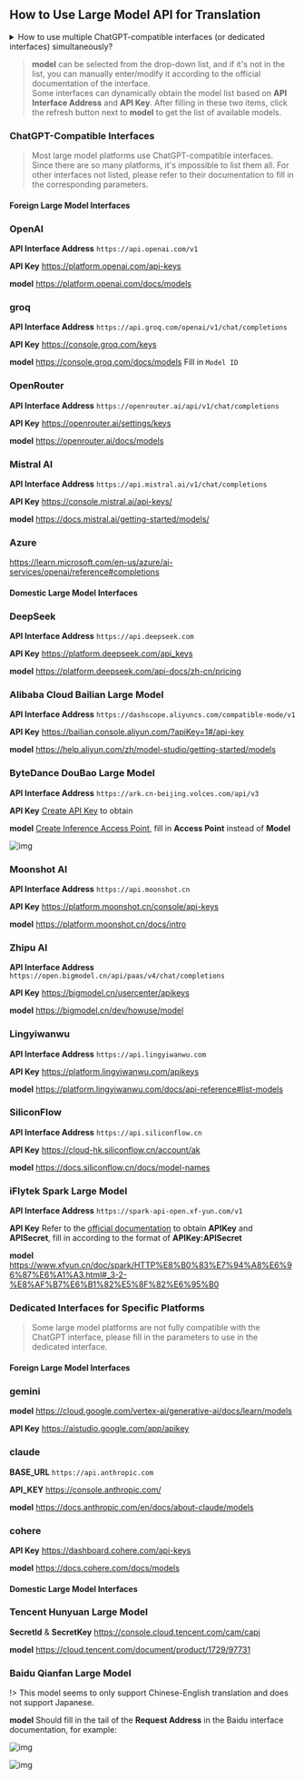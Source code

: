 ## How to Use Large Model API for Translation

<details>
  <summary>How to use multiple ChatGPT-compatible interfaces (or dedicated interfaces) simultaneously?</summary>
  If you simply have multiple different keys and want to poll them, just separate them with a `|`.<br>
  However, sometimes you want to use multiple different API addresses/prompts/models/parameters at the same time to compare translation effects. The method is:<br>
  Click the "+" button at the bottom right
  <img src="https://image.lunatranslator.org/zh/damoxing/extraapi1.png"> 
  A window will pop up, select ChatGPT-compatible interface (or dedicated interface), and give it a name. This will copy the current ChatGPT-compatible interface (or dedicated interface) settings and API.
  <img src="https://image.lunatranslator.org/zh/damoxing/extraapi2.png"> 
  Activate the copied interface and you can make individual settings. The copied interface can run with the original interface, allowing you to use multiple different settings.
  <img src="https://image.lunatranslator.org/zh/damoxing/extraapi3.png"> 
</details>

>**model** can be selected from the drop-down list, and if it's not in the list, you can manually enter/modify it according to the official documentation of the interface.<br>
>Some interfaces can dynamically obtain the model list based on **API Interface Address** and **API Key**. After filling in these two items, click the refresh button next to **model** to get the list of available models.

### ChatGPT-Compatible Interfaces

>Most large model platforms use ChatGPT-compatible interfaces.<br>Since there are so many platforms, it's impossible to list them all. For other interfaces not listed, please refer to their documentation to fill in the corresponding parameters.

#### Foreign Large Model Interfaces

<!-- tabs:start -->

### **OpenAI**

**API Interface Address** `https://api.openai.com/v1` 

**API Key** https://platform.openai.com/api-keys

**model** https://platform.openai.com/docs/models

### **groq**

**API Interface Address** `https://api.groq.com/openai/v1/chat/completions` 

**API Key** https://console.groq.com/keys 

**model** https://console.groq.com/docs/models  Fill in `Model ID`

### **OpenRouter**

**API Interface Address** `https://openrouter.ai/api/v1/chat/completions` 

**API Key** https://openrouter.ai/settings/keys 

**model** https://openrouter.ai/docs/models 

### **Mistral AI**

**API Interface Address** `https://api.mistral.ai/v1/chat/completions` 

**API Key** https://console.mistral.ai/api-keys/ 

**model** https://docs.mistral.ai/getting-started/models/ 

### **Azure**

https://learn.microsoft.com/en-us/azure/ai-services/openai/reference#completions 

<!-- tabs:end -->

#### Domestic Large Model Interfaces

<!-- tabs:start -->

### **DeepSeek**

**API Interface Address** `https://api.deepseek.com` 

**API Key** https://platform.deepseek.com/api_keys 

**model** https://platform.deepseek.com/api-docs/zh-cn/pricing 

### **Alibaba Cloud Bailian Large Model**

**API Interface Address** `https://dashscope.aliyuncs.com/compatible-mode/v1` 

**API Key** https://bailian.console.aliyun.com/?apiKey=1#/api-key 

**model** https://help.aliyun.com/zh/model-studio/getting-started/models

### **ByteDance DouBao Large Model**

**API Interface Address** `https://ark.cn-beijing.volces.com/api/v3` 

**API Key** [Create API Key](https://console.volcengine.com/ark/region:ark+cn-beijing/apiKey?apikey=%7B%7D) to obtain 

**model** [Create Inference Access Point](https://console.volcengine.com/ark/region:ark+cn-beijing/endpoint?current=1&pageSize=10), fill in **Access Point** instead of **Model** 

![img](https://image.lunatranslator.org/zh/damoxing/doubao.png) 

### **Moonshot AI**

**API Interface Address** `https://api.moonshot.cn` 

**API Key** https://platform.moonshot.cn/console/api-keys 

**model** https://platform.moonshot.cn/docs/intro 

### **Zhipu AI**

**API Interface Address** `https://open.bigmodel.cn/api/paas/v4/chat/completions` 

**API Key** https://bigmodel.cn/usercenter/apikeys 

**model** https://bigmodel.cn/dev/howuse/model 

### **Lingyiwanwu**

**API Interface Address** `https://api.lingyiwanwu.com` 

**API Key** https://platform.lingyiwanwu.com/apikeys 

**model** https://platform.lingyiwanwu.com/docs/api-reference#list-models 

### **SiliconFlow**

**API Interface Address** `https://api.siliconflow.cn` 

**API Key** https://cloud-hk.siliconflow.cn/account/ak 

**model** https://docs.siliconflow.cn/docs/model-names 

### **iFlytek Spark Large Model**

**API Interface Address** `https://spark-api-open.xf-yun.com/v1` 

**API Key** Refer to the [official documentation](https://www.xfyun.cn/doc/spark/HTTP%E8%B0%83%E7%94%A8%E6%96%87%E6%A1%A3.html#_3-%E8%AF%B7%E6%B1%82%E8%AF%B7%E6%B1%82%E6%B1%82%E8%AF%B7%E6%B1%82%E6%B1%82%E8%AF%B7%E6%B1%82) to obtain **APIKey** and **APISecret**, fill in according to the format of **APIKey:APISecret** 

**model** https://www.xfyun.cn/doc/spark/HTTP%E8%B0%83%E7%94%A8%E6%96%87%E6%A1%A3.html#_3-2-%E8%AF%B7%E6%B1%82%E5%8F%82%E6%95%B0 

<!-- tabs:end -->

### Dedicated Interfaces for Specific Platforms

>Some large model platforms are not fully compatible with the ChatGPT interface, please fill in the parameters to use in the dedicated interface.

#### Foreign Large Model Interfaces

<!-- tabs:start -->

### **gemini**

**model** https://cloud.google.com/vertex-ai/generative-ai/docs/learn/models 

**API Key** https://aistudio.google.com/app/apikey 

### **claude**

**BASE_URL** `https://api.anthropic.com` 

**API_KEY** https://console.anthropic.com/ 

**model**  https://docs.anthropic.com/en/docs/about-claude/models 

### **cohere**

**API Key** https://dashboard.cohere.com/api-keys 

**model** https://docs.cohere.com/docs/models 

<!-- tabs:end -->

#### Domestic Large Model Interfaces

<!-- tabs:start -->

### **Tencent Hunyuan Large Model**

**SecretId** & **SecretKey** https://console.cloud.tencent.com/cam/capi 

**model** https://cloud.tencent.com/document/product/1729/97731 

### **Baidu Qianfan Large Model**

!> This model seems to only support Chinese-English translation and does not support Japanese.

**model** Should fill in the tail of the **Request Address** in the Baidu interface documentation, for example:

![img](https://image.lunatranslator.org/zh/damoxing/qianfan1.png) 

![img](https://image.lunatranslator.org/zh/damoxing/qianfan2.png) 

<!-- tabs:end -->